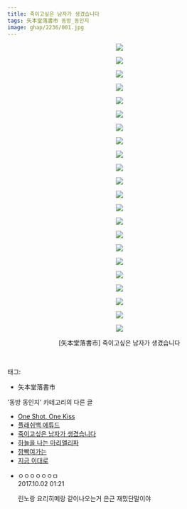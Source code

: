 ```yaml
---
title: 죽이고싶은 남자가 생겼습니다
tags: 矢本堂落書市 동방_동인지
image: ghap/2236/001.jpg
---
```

<div class="article">
<p style="text-align: center; clear: none; float: none;"><img src="{{ site.nasurl }}/ghap/2236/001.jpg"/></p>
<p style="text-align: center; clear: none; float: none;"><img src="{{ site.nasurl }}/ghap/2236/002.jpg"/></p>
<p style="text-align: center; clear: none; float: none;"><img src="{{ site.nasurl }}/ghap/2236/003.jpg"/></p>
<p style="text-align: center; clear: none; float: none;"><img src="{{ site.nasurl }}/ghap/2236/004.jpg"/></p>
<p style="text-align: center; clear: none; float: none;"><img src="{{ site.nasurl }}/ghap/2236/005.jpg"/></p>
<p style="text-align: center; clear: none; float: none;"><img src="{{ site.nasurl }}/ghap/2236/006.jpg"/></p>
<p style="text-align: center; clear: none; float: none;"><img src="{{ site.nasurl }}/ghap/2236/007.jpg"/></p>
<p style="text-align: center; clear: none; float: none;"><img src="{{ site.nasurl }}/ghap/2236/008.jpg"/></p>
<p style="text-align: center; clear: none; float: none;"><img src="{{ site.nasurl }}/ghap/2236/009.jpg"/></p>
<p style="text-align: center; clear: none; float: none;"><img src="{{ site.nasurl }}/ghap/2236/010.jpg"/></p>
<p style="text-align: center; clear: none; float: none;"><img src="{{ site.nasurl }}/ghap/2236/011.jpg"/></p>
<p style="text-align: center; clear: none; float: none;"><img src="{{ site.nasurl }}/ghap/2236/012.jpg"/></p>
<p style="text-align: center; clear: none; float: none;"><img src="{{ site.nasurl }}/ghap/2236/013.jpg"/></p>
<p style="text-align: center; clear: none; float: none;"><img src="{{ site.nasurl }}/ghap/2236/014.jpg"/></p>
<p style="text-align: center; clear: none; float: none;"><img src="{{ site.nasurl }}/ghap/2236/015.jpg"/></p>
<p style="text-align: center; clear: none; float: none;"><img src="{{ site.nasurl }}/ghap/2236/016.jpg"/></p>
<p style="text-align: center; clear: none; float: none;"><img src="{{ site.nasurl }}/ghap/2236/017.jpg"/></p>
<p style="text-align: center; clear: none; float: none;"><img src="{{ site.nasurl }}/ghap/2236/018.jpg"/></p>
<p style="text-align: center; clear: none; float: none;"><img src="{{ site.nasurl }}/ghap/2236/019.jpg"/></p>
<p style="text-align: center; clear: none; float: none;"><img src="{{ site.nasurl }}/ghap/2236/020.jpg"/></p>
<p style="text-align: center; clear: none; float: none;"><img src="{{ site.nasurl }}/ghap/2236/021.jpg"/></p>
<p style="text-align: center; clear: none; float: none;"><img src="{{ site.nasurl }}/ghap/2236/022.jpg"/></p>
<p style="text-align: center; clear: none; float: none;">[矢本堂落書市] 죽이고싶은 남자가 생겼습니다</p>
<p><br/></p>
</div><div class="tagTrail">
<p>태그: </p>
<ul>
<li>矢本堂落書市</li>
</ul>
</div><div class="another">
<p>'동방 동인지' 카테고리의 다른 글</p>
<ul>
<li><a href="/2016-09-20-ghap_2239">One Shot, One Kiss</a></li>
<li><a href="/2016-09-20-ghap_2238">플래쉬백 에튜드</a></li>
<li><a href="/2016-09-20-ghap_2236">죽이고싶은 남자가 생겼습니다</a></li>
<li><a href="/2016-09-20-ghap_2235">하늘을 나는 마리앨리파</a></li>
<li><a href="/2016-09-19-ghap_2234">깜빡여가는</a></li>
<li><a href="/2016-09-19-ghap_2232">지금 이대로</a></li>
</ul>
</div><div class="cb_module cb_fluid">
<div class="cb_wrt cb_profile">
<div class="comment">
<ul>
<li class="cb_thumb_off" id="comment15094718">
<div class="cb_comment_area">
<div class="cb_info_area">
<div class="cb_section">
<span class="cb_nick_name">ㅇㅇㅇㅇㅇㅇㅁ</span>
</div>
<div class="cb_section">
<span class="cb_date">2017.10.02 01:21 </span>
</div>
</div>
<div class="cb_dsc_comment">
<p class="cb_dsc">
											린노랑 요리히메랑 같이나오는거 은근 재밌단말이야
										</p>
</div>
</div></li>
</ul>
</div>
</div><!-- commentList close -->
</div>